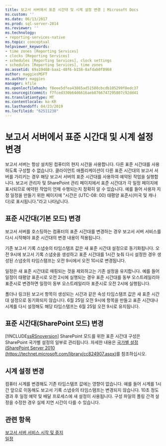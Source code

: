 ```yaml
---
title: 보고서 서버에서 표준 시간대 및 시계 설정 변경 | Microsoft Docs
ms.custom: ''
ms.date: 06/13/2017
ms.prod: sql-server-2014
ms.reviewer: ''
ms.technology:
- reporting-services-native
ms.topic: conceptual
helpviewer_keywords:
- time zones [Reporting Services]
- clocks [Reporting Services]
- schedules [Reporting Services], clock settings
- schedules [Reporting Services], time zones
ms.assetid: 69a19468-baa1-40f6-b158-8afdab0f8968
author: maggiesMSFT
ms.author: maggies
manager: kfile
ms.openlocfilehash: f8eee5dfea43865ad51580cbcdb105299f8edc37
ms.sourcegitcommit: f7fced330b64d6616aeb8766747295807c92dd41
ms.translationtype: MT
ms.contentlocale: ko-KR
ms.lasthandoff: 04/23/2019
ms.locfileid: "62511238"
---
```

# <a name="change-time-zones-and-clock-settings-on-a-report-server"></a>보고서 서버에서 표준 시간대 및 시계 설정 변경
  보고서 서버는 항상 설치된 컴퓨터의 현지 시간을 사용합니다. 다른 표준 시간대를 사용하도록 구성할 수 없습니다. 클라이언트 애플리케이션이 다른 표준 시간대의 보고서 서버를 가리키는 경우 해당 보고서 서버의 표준 시간대를 사용하여 예약된 작업을 실행합니다. 보고서 관리자 및 SharePoint 관리 페이지에서 표준 시간대가 각 일정 페이지에 표시되므로 예약된 작업이 언제 수행되는지 정확히 알 수 있습니다. 예를 들어 사용자 지정 일정을 만들기 위한 페이지에 "시간은 (UTC-08: 00) 태평양 표준시(미국 및 캐나다)로 표시됩니다."라고 나타납니다.  
  
## <a name="changing-the-time-zone-native-mode"></a>표준 시간대(기본 모드) 변경  
 보고서 서버를 호스팅하는 컴퓨터의 표준 시간대를 변경하는 경우 보고서 서버 서비스를 다시 시작해야 표준 시간대의 변경 내용이 적용됩니다.  
  
 기존 보고서 기록 스냅숏의 타임스탬프 값은 새 표준 시간대 설정으로 동기화됩니다. 오전 9시에 보고서 기록 스냅숏을 생성하고 표준 시간대를 1시간 늦춰 다시 설정한 경우 생성된 스냅숏의 타임스탬프는 오전 9시에서 오전 10시로 변경됩니다.  
  
 일정은 새 표준 시간대로 매핑되는 것을 제외하고는 기존 설정을 유지합니다. 예를 들어 일정이 태평양 표준시로 오전 2시에 실행되는 경우 표준 시간대를 동부 오스트레일리아 표준시로 변경하면 일정이 동부 오스트레일리아 표준시로 오전 2시에 실행됩니다.  
  
 폴더나 링크된 보고서 항목이 생성되는 시간과 같은 속성 타임스탬프 값은 새 표준 시간대 설정으로 동기화되지 않습니다. 6월 25일 오전 9시에 항목을 만들고 표준 시간대나 시계를 다시 설정해도 해당 타임스탬프는 6월 25일 오전 9시로 유지됩니다.  
  
## <a name="changing-the-time-zone-sharepoint-mode"></a>표준 시간대(SharePoint 모드) 변경  
 [!INCLUDE[ssRSnoversion](../../includes/ssrsnoversion-md.md)] SharePoint 모드를 위한 표준 시간대 구성은 SharePoint 국가별 설정의 일부로 관리됩니다. 자세한 내용은 [국가별 설정(SharePoint Server 2010 (https://technet.microsoft.com/library/cc824907.aspx)](https://technet.microsoft.com/library/cc824907.aspx)를 참조하십시오.  
  
## <a name="changing-the-clock-settings"></a>시계 설정 변경  
 컴퓨터 시계를 변경해도 기존 타임스탬프 값에는 영향이 없습니다. 예를 들어 시계를 1시간 앞으로 이동해도 보고서 기록 스냅숏의 타임스탬프는 변경되지 않습니다. 10초 정도 경과 후 일정 예약 및 배달 프로세스에 새 설정이 사용됩니다. 구성 파일의 폴링 간격 설정을 수정한 경우 실제 지연 시간이 다를 수 있습니다.  
  
## <a name="see-also"></a>관련 항목  
 [보고서 서버 서비스 시작 및 중지](../report-server/start-and-stop-the-report-server-service.md)   
 [일정](schedules.md)  
  
  

